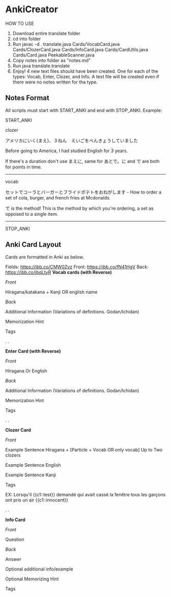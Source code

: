 # AnkiCreator

HOW TO USE
1. Download entire translate folder
2. cd into folder
3. Run javac -d . translate.java Cards/VocabCard.java Cards/ClozerCard.java Cards/InfoCard.java Cards/CardUtils.java Cards/Card.java PeekableScanner.java
4. Copy notes into folder as "notes.md"
5. Run java translate.translate
6. Enjoy! 4 new text files should have been created. One for each of the types: Vocab, Enter, Clozer, and Info. A text file will be created 
even if there were no notes written for tha type.

## Notes Format
All scripts must start with START_ANKI and end with STOP_ANKI. 
Example:

START_ANKI

clozer

アメリカにいく{まえ}、３ねん　えいごをべんきょうしていました

Before going to America, I had studied English for 3 years.

If there's a duration don't use まえに, same for あとで。に and で are both for points in time.

---

vocab

セットでコーラとバーガーとフライドポテトをおねがします - How to order a set of cola, burger, and french fries at Mcdonalds.

で is the method! This is the method by which you're ordering, a set as opposed to a single item.

---
STOP_ANKI


## Anki Card Layout
Cards are formatted in Anki as below.


Fields: https://ibb.co/CMW0Zvz
Front: https://ibb.co/fN41HgV
Back: https://ibb.co/jbqLtyR
**Vocab cards (with Reverse)**

*Front*

Hiragana/katakana + Kanji OR english name


*Back*

Additional Information (Variations of definitions. Godan/Ichidan)

Memorization Hint

Tags

.
.

**Enter Card (with Reverse)**

*Front*

Hiragana Or English


*Back*

Additional Information (Variations of definitions. Godan/Ichidan)

Memorization Hint

Tags

.
.

**Clozer Card**

*Front*

Example Sentence Hiragana + [Particle + Vocab OR only vocab] Up to Two clozers

Example Sentence English

Example Sentence Kanji

Tags

EX: Lorsqu'il {{c1::test}} demandé qui avait cassé la fenêtre tous les garçons ont pris un air {{c1::innocent}}

.
.

**Info Card**

*Front*

Question

*Back*

Answer

Optional additional info/example

Optional Memorizing Hint

Tags
